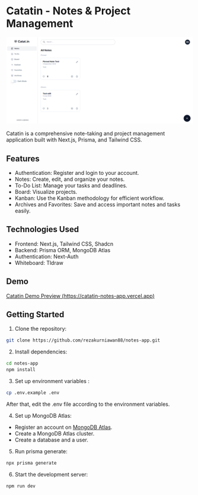 # Catatin - Notes & Project Management

![Catatin](/public/images/demo.png)

Catatin is a comprehensive note-taking and project management application built with Next.js, Prisma, and Tailwind CSS.

## Features

- Authentication: Register and login to your account.
- Notes: Create, edit, and organize your notes.
- To-Do List: Manage your tasks and deadlines.
- Board: Visualize projects.
- Kanban: Use the Kanban methodology for efficient workflow.
- Archives and Favorites: Save and access important notes and tasks easily.

## Technologies Used

- Frontend: Next.js, Tailwind CSS, Shadcn
- Backend: Prisma ORM, MongoDB Atlas
- Authentication: Next-Auth
- Whiteboard: Tldraw

## Demo
[Catatin Demo Preview (https://catatin-notes-app.vercel.app)](https://catatin-notes-app.vercel.app)

## Getting Started

1. Clone the repository:

```bash
git clone https://github.com/rezakurniawan88/notes-app.git
```

2. Install dependencies:
```bash
cd notes-app
npm install
```

3. Set up environment variables :
```bash
cp .env.example .env
```
After that, edit the .env file according to the environment variables.

4. Set up MongoDB Atlas:
- Register an account on [MongoDB Atlas](https://www.mongodb.com/cloud/atlas/register).
- Create a MongoDB Atlas cluster.
- Create a database and a user.

5. Run prisma generate:
```bash
npx prisma generate
```

6. Start the development server:
```bash
npm run dev
```